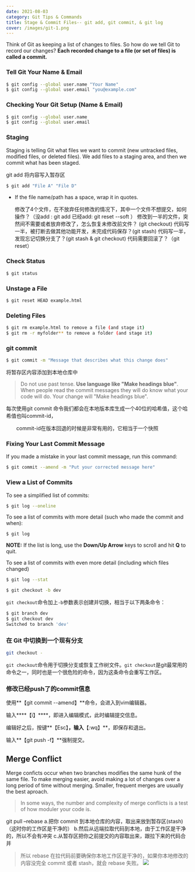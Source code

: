 ```yaml
---
date: 2021-08-03
category: Git Tips & Commands
title: Stage & Commit Files-- git add, git commit, & git log
cover: /images/git-1.png
---
```


<!-- more -->

Think of Git as keeping a list of changes to files. So how do we tell Git to record our changes? **Each recorded change to a file (or set of files) is called a commit.** 



### Tell Git Your Name & Email

```bash
$ git config --global user.name "Your Name"
$ git config --global user.email "you@example.com"
```

### Checking Your Git Setup (Name & Email)

```bash
$ git config --global user.name
$ git config --global user.email
```

### Staging

Staging is telling Git what files we want to commit (new untracked files, modified files, or deleted files). We add files to a staging area, and then we commit what has been staged. 

git add 将内容写入暂存区

```bash
$ git add "File A" "File D"
```

- If the file name/path has a space, wrap it in quotes.

  修改了4个文件，在不放弃任何修改的情况下，其中一个文件不想提交，如何操作？（没add : git add 已经add: git reset --soft ）
  修改到一半的文件，突然间不需要或者放弃修改了，怎么恢复未修改前文件？ (git checkout)
  代码写一半，被打断去做其他功能开发，未完成代码保存？(git stash)
  代码写一半，发现忘记切换分支了？(git stash & git checkout)
  代码需要回滚了？（git reset）

### Check Status

```bash
$ git status
```

### Unstage a File

```bash
$ git reset HEAD example.html
```

### Deleting Files

```bash
$ git rm example.html to remove a file (and stage it)
$ git rm -r myfolder** to remove a folder (and stage it)
```

### git commit

```bash
$ git commit -m "Message that describes what this change does"
```

将暂存区内容添加到本地仓库中

> Do not use past tense. **Use language like "Make headings blue"**. When people read the commit messages they will do know what your code will do. Your change will "Make headings blue".

每次使用git commit 命令我们都会在本地版本库生成一个40位的哈希值，这个哈希值也叫commit-id，

　　commit-id在版本回退的时候是非常有用的，它相当于一个快照



### Fixing Your Last Commit Message

If you made a mistake in your last commit message, run this command:

```bash
$ git commit --amend -m "Put your corrected message here"
```



### View a List of Commits

To see a simplified list of commits:

```bash
$ git log --oneline
```

To see a list of commits with more detail (such who made the commit and when):

```bash
$ git log
```

**NOTE:** If the list is long, use the **Down/Up Arrow** keys to scroll and hit **Q** to quit.

To see a list of commits with even more detail (including which files changed)

```bash
$ git log --stat
```



```bash
$ git checkout -b dev
```

`git checkout`命令加上`-b`参数表示创建并切换，相当于以下两条命令：

```bash
$ git branch dev
$ git checkout dev
Switched to branch 'dev'
```

### **在 Git 中切换到一个现有分支**

```bash
git checkout -
```

`git checkout`命令用于切换分支或恢复工作树文件。`git checkout`是git最常用的命令之一，同时也是一个很危险的命令，因为这条命令会重写工作区。



### 修改已经push了的commit信息

使用**【git commit --amend】**命令，会进入到vim编辑器。

输入***\*【i】\****，即进入编辑模式，此时编辑提交信息。

编辑好之后，按键**【Esc】**，输入**【:wq】**，即保存和退出。

输入**【git push -f】**强制提交。



## Merge Conflict

Merge conficts occur when two branches modifies the same hunk of the same file. To make merging easier, avoid making a lot of changes over a long period of time without merging. Smaller, frequent merges are usually the best aproach.

> In some ways, the number and complexity of merge conflicts is a test of how moduler your code is.

git pull –rebase
a.把你 commit 到本地仓库的内容，取出来放到暂存区(stash)（这时你的工作区是干净的）
b.然后从远端拉取代码到本地，由于工作区是干净的，所以不会有冲突
c.从暂存区把你之前提交的内容取出来，跟拉下来的代码合并

> 所以 rebase 在拉代码前要确保你本地工作区是干净的，如果你本地修改的内容没完全 commit 或者 stash，就会 rebase 失败。
![][image-1]

[image-1]:	/images/git-pull-rebase.png